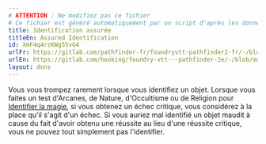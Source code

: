 ```yaml
---
# ATTENTION : Ne modifiez pas ce fichier
# Ce fichier est généré automatiquement par un script d'après les données du module Foundry VTT officiel et de sa traduction
title: Identification assurée
titleEn: Assured Identification
id: XmF4q4rzKWg55vG4
urlFr: https://gitlab.com/pathfinder-fr/foundryvtt-pathfinder2-fr/-/blob/master/data/feats/XmF4q4rzKWg55vG4.htm
urlEn: https://gitlab.com/hooking/foundry-vtt---pathfinder-2e/-/blob/master/packs/data/feats.db/assured-identification.json
layout: dons
---
```

Vous vous trompez rarement lorsque vous identifiez un objet. Lorsque vous faites un test d'Arcanes, de Nature, d'Occultisme ou de Religion pour [Identifier la magie](../actions/identifier-la-magie.md), si vous obtenez un échec critique, vous considérez à la place qu'il s'agit d'un échec. Si vous auriez mal identifié un objet maudit à cause du fait d'avoir obtenu une réussite au lieu d'une réussite critique, vous ne pouvez tout simplement pas l'identifier.
